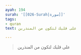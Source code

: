 ```yaml
---
ayah: 194
surah: '[[026-Surah|سورة]]'
tags:
- quran
text: على قلبك لتكون من المنذرين

---
```

> على قلبك لتكون من المنذرين
